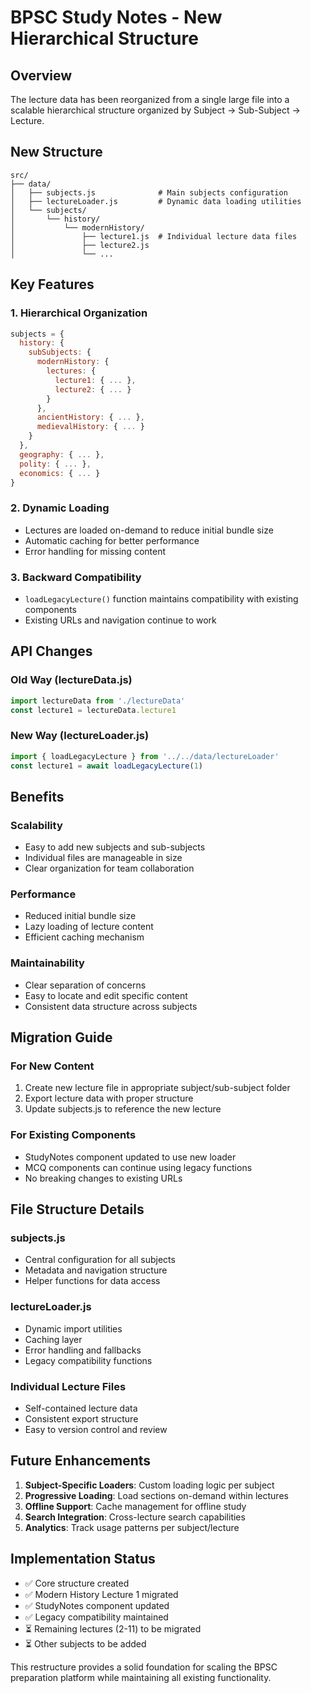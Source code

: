 # BPSC Study Notes - New Hierarchical Structure

## Overview
The lecture data has been reorganized from a single large file into a scalable hierarchical structure organized by Subject → Sub-Subject → Lecture.

## New Structure

```
src/
├── data/
│   ├── subjects.js              # Main subjects configuration
│   ├── lectureLoader.js         # Dynamic data loading utilities
│   └── subjects/
│       └── history/
│           └── modernHistory/
│               ├── lecture1.js  # Individual lecture data files
│               ├── lecture2.js
│               └── ...
```

## Key Features

### 1. **Hierarchical Organization**
```javascript
subjects = {
  history: {
    subSubjects: {
      modernHistory: {
        lectures: {
          lecture1: { ... },
          lecture2: { ... }
        }
      },
      ancientHistory: { ... },
      medievalHistory: { ... }
    }
  },
  geography: { ... },
  polity: { ... },
  economics: { ... }
}
```

### 2. **Dynamic Loading**
- Lectures are loaded on-demand to reduce initial bundle size
- Automatic caching for better performance
- Error handling for missing content

### 3. **Backward Compatibility**
- `loadLegacyLecture()` function maintains compatibility with existing components
- Existing URLs and navigation continue to work

## API Changes

### Old Way (lectureData.js)
```javascript
import lectureData from './lectureData'
const lecture1 = lectureData.lecture1
```

### New Way (lectureLoader.js)
```javascript
import { loadLegacyLecture } from '../../data/lectureLoader'
const lecture1 = await loadLegacyLecture(1)
```

## Benefits

### **Scalability**
- Easy to add new subjects and sub-subjects
- Individual files are manageable in size
- Clear organization for team collaboration

### **Performance**
- Reduced initial bundle size
- Lazy loading of lecture content
- Efficient caching mechanism

### **Maintainability**
- Clear separation of concerns
- Easy to locate and edit specific content
- Consistent data structure across subjects

## Migration Guide

### For New Content
1. Create new lecture file in appropriate subject/sub-subject folder
2. Export lecture data with proper structure
3. Update subjects.js to reference the new lecture

### For Existing Components
- StudyNotes component updated to use new loader
- MCQ components can continue using legacy functions
- No breaking changes to existing URLs

## File Structure Details

### subjects.js
- Central configuration for all subjects
- Metadata and navigation structure
- Helper functions for data access

### lectureLoader.js
- Dynamic import utilities
- Caching layer
- Error handling and fallbacks
- Legacy compatibility functions

### Individual Lecture Files
- Self-contained lecture data
- Consistent export structure
- Easy to version control and review

## Future Enhancements

1. **Subject-Specific Loaders**: Custom loading logic per subject
2. **Progressive Loading**: Load sections on-demand within lectures
3. **Offline Support**: Cache management for offline study
4. **Search Integration**: Cross-lecture search capabilities
5. **Analytics**: Track usage patterns per subject/lecture

## Implementation Status

- ✅ Core structure created
- ✅ Modern History Lecture 1 migrated
- ✅ StudyNotes component updated
- ✅ Legacy compatibility maintained
- ⏳ Remaining lectures (2-11) to be migrated
- ⏳ Other subjects to be added

This restructure provides a solid foundation for scaling the BPSC preparation platform while maintaining all existing functionality.